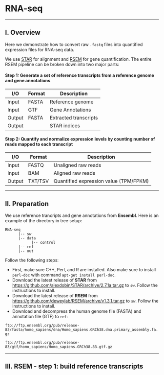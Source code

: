 # RNA-seq

***
## I. Overview

Here we demonstrate how to convert raw `.fastq` files into quantified expression files for RNA-seq data.

We use [STAR](https://github.com/alexdobin/STAR) for alignment and [RSEM](https://deweylab.github.io/RSEM/) for gene quantification. The entire RSEM pipeline can be broken down into two major parts:
#### Step 1: Generate a set of reference transcripts from a reference genome and gene annotations

I/O       |   Format   | Description
--------- | ---------- | -----------------------------
Input     |   FASTA    |  Reference genome
Input     |    GTF     |  Gene Annotations
Output    |   FASTA    |  Extracted transcripts
Output    |            |  STAR indices

#### Step 2: Quantify and normalize expression levels by counting number of reads mapped to each transcript

I/O       |   Format     | Description
--------- | ------------ | -----------------------
Input     |   FASTQ      |  Unaligned raw reads
Input     |    BAM       |  Aligned raw reads
Output    |    TXT/TSV   |  Quantified expression value (TPM/FPKM)

***
## II. Preparation

We use reference trancripts and gene annotations from **Ensembl**. Here is an example of the directory in tree setup:
```
RNA-seq
      |-- sw
      |-- data
            |-- control
      |-- ref
      |-- out
```


Follow the following steps:

* First, make sure C++, Perl, and R are installed. Also make sure to install `perl-doc` with command `apt-get install perl-doc`.
* Download the latest release of **STAR** from https://github.com/alexdobin/STAR/archive/2.7.1a.tar.gz to `sw`. Follow the instructions to install.
* Download the latest release of **RSEM** from https://github.com/deweylab/RSEM/archive/v1.3.1.tar.gz to `sw`. Follow the instructions to install.
* Download and decompress the human genome file (FASTA) and annotation file (GTF) to `ref`:

`ftp://ftp.ensembl.org/pub/release-83/fasta/homo_sapiens/dna/Homo_sapiens.GRCh38.dna.primary_assembly.fa.gz`

`ftp://ftp.ensembl.org/pub/release-83/gtf/homo_sapiens/Homo_sapiens.GRCh38.83.gtf.gz`

***
## III. RSEM - step 1: build reference transcripts



